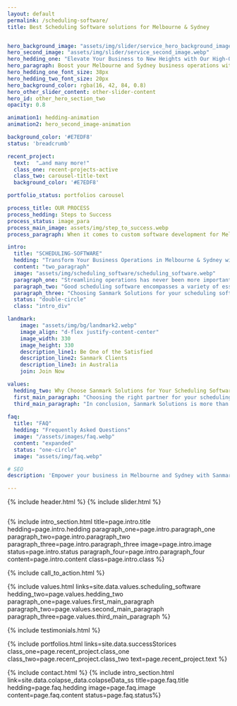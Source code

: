 ```yaml
---
layout: default
permalink: /scheduling-software/
title: Best Scheduling Software solutions for Melbourne & Sydney 


hero_background_image: "assets/img/slider/service_hero_background_image.webp.webp"
hero_second_image: "assets/img/slider/service_second_image.webp"
hero_hedding_one: "Elevate Your Business to New Heights with Our High-Quality Scheduling Software Solutions."
hero_paragraph: Boost your Melbourne and Sydney business operations with Sanmark Solutions' premier scheduling software. Experience enhanced productivity and streamlined processes through our tailored, user-friendly solutions.
hero_hedding_one_font_size: 38px
hero_hedding_two_font_size: 20px
hero_background_color: rgba(16, 42, 84, 0.8)
hero_other_slider_content: other-slider-content
hero_id: other_hero_section_two
opacity: 0.8

animation1: hedding-animation
animation2: hero_second_image-animation

background_color: '#E7EDF8'
status: 'breadcrumb' 

recent_project: 
  text:  "…and many more!"
  class_one: recent-projects-active
  class_two: carousel-title-text
  background_color: '#E7EDF8'

portfolio_status: portfolios carousel

process_title: OUR PROCESS
process_hedding: Steps to Success
process_status: image_para
process_main_image: assets/img/step_to_success.webp
process_paragraph: When it comes to custom software development for Melbourne & Sydney businesses, we follow a methodological process to take your software project from vision to reality. It involves open and honest communication, timely actions, frequent deliverables, and thorough reviews.

intro:
  title: "SCHEDULING-SOFTWARE"
  hedding: "Transform Your Business Operations in Melbourne & Sydney with Essential Scheduling Software"
  content: "two_paragraph"
  image: "assets/img/scheduling_software/scheduling_software.webp"
  paragraph_one: "Streamlining operations has never been more important than it is in the fast-paced business world of today. Scheduling software, especially for companies in Melbourne and Sydney, may serve as the impetus for this shift. These intuitive platforms can help manage appointments, staff rosters, and production schedules, significantly reducing the administrative load. Furthermore, they enhance time management, ensure optimal resource allocation, and minimise conflicts. The result is improved productivity, increased customer satisfaction, and business growth." 
  paragraph_two: "Good scheduling software encompasses a variety of essential features. These include seamless calendar integration, automated reminders and notifications, multi-location support, real-time updates, and an easy-to-use interface. A sophisticated scheduling tool can also provide valuable data analytics, offering valuable insights into customer behaviour, popular services, and peak business times. This information can inform strategic decision-making, further promoting growth and profitability. An effective rostering app should streamline shift scheduling, ensure fair work allocation, and easily accommodate changes in staff availability."
  paragraph_three: "Choosing Sanmark Solutions for your scheduling software needs is choosing a partner committed to your business's success. We tailor our software solutions to match your unique requirements because we have a thorough awareness of the special needs of the Melbourne and Sydney markets. In order to produce top-notch, dependable, and secure scheduling tools, we rely on years of experience and a successful track record. Additionally, our commitment to ongoing innovation guarantees that you will receive a product that not only satisfies but also exceeds industry standards. Transform your business operations with Sanmark Solutions, the trusted choice for essential scheduling software."
  status: "double-circle"
  class: "intro_div"

landmark:
    image: "assets/img/bg/landmark2.webp"
    image_align: "d-flex justify-content-center"
    image_width: 330
    image_height: 330
    description_line1: Be One of the Satisfied
    description_line2: Sanmark Clients
    description_line3: in Australia
    join: Join Now

values:
  hedding_two: Why Choose Sanmark Solutions for Your Scheduling Software Solution Requirement in Melbourne and Sydney
  first_main_paragraph: "Choosing the right partner for your scheduling software development is a critical decision that can significantly impact your business operations. You need a company that not only understands the technical aspects but also appreciates your unique business requirements and can cater to them effectively. That’s where Sanmark Solutions comes in."
  third_main_paragraph: "In conclusion, Sanmark Solutions is more than just a software development company. We are a partner committed to your success. With a keen focus on innovation, quality, and customer satisfaction, we go above and beyond to deliver scheduling software solutions that truly transform your business operations. Choose Sanmark Solutions for your scheduling software needs and experience the difference we can make to your business in Melbourne and Sydney."
  
faq:
  title: "FAQ"
  hedding: "Frequently Asked Questions"
  image: "/assets/images/faq.webp"
  content: "expanded"
  status: "one-circle"
  image: "assets/img/faq.webp"

# SEO
description: 'Empower your business in Melbourne and Sydney with Sanmark Solutions. We offer premier, customisable scheduling software for increased efficiency and streamlined operations.'

---
```


{% include header.html %}
{% include slider.html %}

<div style="margin-top:-50px; background-color:{{page.background_color}};" >
    <div style="height:50px"></div>
    </div>

{% include intro_section.html  title=page.intro.title hedding=page.intro.hedding
      paragraph_one=page.intro.paragraph_one paragraph_two=page.intro.paragraph_two paragraph_three=page.intro.paragraph_three image=page.intro.image status=page.intro.status paragraph_four=page.intro.paragraph_four content=page.intro.content class=page.intro.class %}

{% include call_to_action.html %}

{% include values.html links=site.data.values.scheduling_software hedding_two=page.values.hedding_two paragraph_one=page.values.first_main_paragraph paragraph_two=page.values.second_main_paragraph paragraph_three=page.values.third_main_paragraph %}

{% include testimonials.html %}

{% include portfolios.html links=site.data.successStorices class_one=page.recent_project.class_one class_two=page.recent_project.class_two text=page.recent_project.text %}

{% include contact.html %}
{% include intro_section.html link=site.data.colapse_data.colapseData_ss title=page.faq.title hedding=page.faq.hedding image=page.faq.image content=page.faq.content status=page.faq.status%}

<script>
  $(document).ready(function () {
      var owl1 = $('#carouselOne .owl-carousel'); // Target the first carousel
      owl1.owlCarousel();
      $('#carouselOne .customNextBtn').click(function () { // Target the next button of the first carousel
          owl1.trigger('next.owl.carousel');
      });
      $('#carouselOne .customPrevBtn').click(function () { // Target the previous button of the first carousel
          owl1.trigger('prev.owl.carousel', [300]);
      });
  });

  $(document).ready(function () {
      var owl2 = $('#carouselTwo .owl-carousel'); // Target the second carousel
      owl2.owlCarousel();
      $('#carouselTwo .customNextBtn').click(function () { // Target the next button of the second carousel
          owl2.trigger('next.owl.carousel');
      });
      $('#carouselTwo .customPrevBtn').click(function () { // Target the previous button of the second carousel
          owl2.trigger('prev.owl.carousel', [300]);
      });
  });

  function setCardHeights() {
      // Reset card heights
      $('.value-card').height('auto');

      // Initialize variables
      let maxHeight = 0;

      // Find the maximum height among the cards
      $('.value-card').each(function () {
        const cardHeight = $(this).outerHeight();
        maxHeight = Math.max(maxHeight, cardHeight);
      });

      // Set the maximum height to all the cards
      $('.value-card').height(maxHeight);
    }

    // Call the function initially and on window resize
    $(window).on('load resize', function () {
      setCardHeights();
    });

  $(document).ready(function() {
    $("#owl-demo").owlCarousel({
    autoPlay: 3000, //Set AutoPlay to 3 seconds
    items : 4,
    itemsDesktop : [1199,3],
    itemsDesktopSmall : [979,3]
  });
});
</script>
